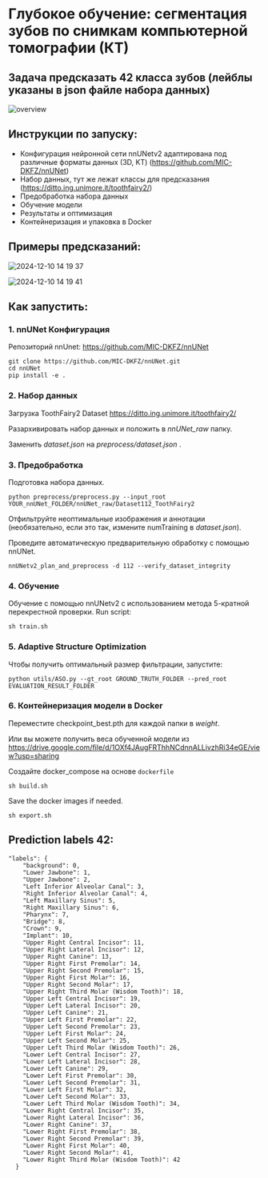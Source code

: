 # Глубокое обучение: сегментация зубов по снимкам компьютерной томографии (КТ)
## Задача предсказать 42 класса зубов (лейблы указаны в json файле набора данных)

![overview](https://github.com/user-attachments/assets/74693649-c159-4d40-9517-1116c4a49300)


## Инструкции по запуску:

- Конфигурация нейронной сети nnUNetv2 адаптирована под различные форматы данных (3D, KT) (https://github.com/MIC-DKFZ/nnUNet)
- Набор данных, тут же лежат классы для предсказания (https://ditto.ing.unimore.it/toothfairy2/)
- Предобработка набора данных
- Обучение модели
- Результаты и оптимизация
- Контейнеризация и упаковка в Docker

## Примеры предсказаний:
![2024-12-10 14 19 37](https://github.com/user-attachments/assets/d8626953-7c0d-41a0-818f-8f94c174c02a)

![2024-12-10 14 19 41](https://github.com/user-attachments/assets/4678dc36-52fa-463e-82a9-5ef47fecd798)

## Как запустить:
### 1. nnUNet Конфигурация
Репозиторий nnUnet: https://github.com/MIC-DKFZ/nnUNet 
```
git clone https://github.com/MIC-DKFZ/nnUNet.git
cd nnUNet
pip install -e .
```
### 2. Набор данных

Загрузка ToothFairy2 Dataset https://ditto.ing.unimore.it/toothfairy2/

Разархивировать набор данных и положить в *nnUNet_raw* папку.

Заменить *dataset.json* на *preprocess/dataset.json* .

### 3. Предобработка

Подготовка набора данных.

```
python preprocess/preprocess.py --input_root YOUR_nnUNet_FOLDER/nnUNet_raw/Dataset112_ToothFairy2
```

Отфильтруйте неоптимальные изображения и аннотации (необязательно, если это так, измените numTraining в *dataset.json*).

Проведите автоматическую предварительную обработку с помощью nnUNet.

```
nnUNetv2_plan_and_preprocess -d 112 --verify_dataset_integrity
```

### 4. Обучение

Обучение с помощью nnUNetv2 с использованием метода 5-кратной перекрестной проверки.
Run script:

```
sh train.sh
```

### 5. Adaptive Structure Optimization

Чтобы получить оптимальный размер фильтрации, запустите:

```
python utils/ASO.py --gt_root GROUND_TRUTH_FOLDER --pred_root EVALUATION_RESULT_FOLDER
```

### 6. Контейнеризация модели в Docker

Переместите checkpoint_best.pth для каждой папки в *weight*.

Или вы можете получить веса обученной модели из https://drive.google.com/file/d/1OXf4JAugFRThhNCdnnALLivzhRi34eGE/view?usp=sharing

Создайте docker_compose на основе `dockerfile`

```
sh build.sh
```
Save the docker images if needed.
```
sh export.sh
```

## Prediction labels 42:

```
"labels": {
    "background": 0,
    "Lower Jawbone": 1,
    "Upper Jawbone": 2,
    "Left Inferior Alveolar Canal": 3,
    "Right Inferior Alveolar Canal": 4,
    "Left Maxillary Sinus": 5,
    "Right Maxillary Sinus": 6,
    "Pharynx": 7,
    "Bridge": 8,
    "Crown": 9,
    "Implant": 10,
    "Upper Right Central Incisor": 11,
    "Upper Right Lateral Incisor": 12,
    "Upper Right Canine": 13,
    "Upper Right First Premolar": 14,
    "Upper Right Second Premolar": 15,
    "Upper Right First Molar": 16,
    "Upper Right Second Molar": 17,
    "Upper Right Third Molar (Wisdom Tooth)": 18,
    "Upper Left Central Incisor": 19,
    "Upper Left Lateral Incisor": 20,
    "Upper Left Canine": 21,
    "Upper Left First Premolar": 22,
    "Upper Left Second Premolar": 23,
    "Upper Left First Molar": 24,
    "Upper Left Second Molar": 25,
    "Upper Left Third Molar (Wisdom Tooth)": 26,
    "Lower Left Central Incisor": 27,
    "Lower Left Lateral Incisor": 28,
    "Lower Left Canine": 29,
    "Lower Left First Premolar": 30,
    "Lower Left Second Premolar": 31,
    "Lower Left First Molar": 32,
    "Lower Left Second Molar": 33,
    "Lower Left Third Molar (Wisdom Tooth)": 34,
    "Lower Right Central Incisor": 35,
    "Lower Right Lateral Incisor": 36,
    "Lower Right Canine": 37,
    "Lower Right First Premolar": 38,
    "Lower Right Second Premolar": 39,
    "Lower Right First Molar": 40,
    "Lower Right Second Molar": 41,
    "Lower Right Third Molar (Wisdom Tooth)": 42
  }
```
